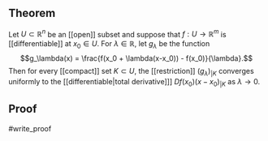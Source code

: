 ## Theorem
Let $U\subset\mathbb R^n$ be an [[open]] subset and suppose that $f:U\to\mathbb R^m$ is [[differentiable]] at $x_0 \in U$. For $\lambda \in \mathbb R$, let $g_\lambda$ be the function $$g_\lambda(x) = \frac{f(x_0 + \lambda(x-x_0)) - f(x_0)}{\lambda}.$$ Then for every [[compact]] set $K\subset U$, the [[restriction]] $(g_\lambda)_{|K}$ converges uniformly to the [[differentiable|total derivative]]] $Df(x_0)(x-x_0)_{|K}$ as $\lambda \to 0$.
## Proof
#write_proof 